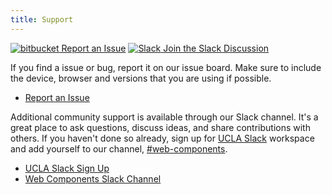```yaml
---
title: Support
---
```

<a class="create-button small" href="https://bitbucket.org/uclaucomm/ucla-bruin-components/issues?status=new&status=open">![bitbucket](/build/docs/img/bitbucket-icon-white.png) Report an Issue</a>
<a class="create-button small" href="https://ucla.slack.com/archives/G01KJ3GJKHS">![Slack](/build/docs/img/slack-icon-white.png) Join the Slack Discussion</a>

If you find a issue or bug, report it on our issue board. Make sure to include the device, browser and versions that you are using if possible.

- [Report an Issue](https://bitbucket.org/uclaucomm/ucla-bruin-components/issues?status=new&status=open)

Additional community support is available through our Slack channel. It's a great place to ask questions, discuss ideas, and share contributions with others. If you haven't done so already, sign up for [UCLA Slack](http://ucla.slack.com) workspace and add yourself to our channel, [#web-components](https://ucla.slack.com/archives/G01KJ3GJKHS).

- [UCLA Slack Sign Up](http://ucla.slack.com)
- [Web Components Slack Channel](https://ucla.slack.com/archives/G01KJ3GJKHS)

